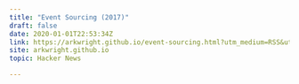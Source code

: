 ```yaml
---
title: "Event Sourcing (2017)"
draft: false
date: 2020-01-01T22:53:34Z
link: https://arkwright.github.io/event-sourcing.html?utm_medium=RSS&utm_source=hune
site: arkwright.github.io
topic: Hacker News  

---
```

